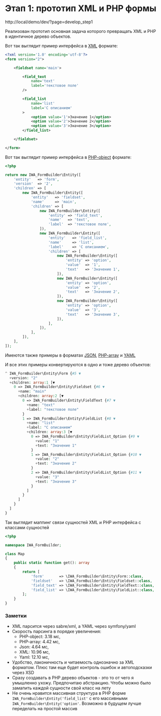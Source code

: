 # Этап 1: прототип XML и PHP формы

http://local/demo/dev/?page=develop_step1

Реализован прототип основная задача которого превращать XML и PHP в идентичное дерево объектов.

Вот так выглядит пример интерфейса в [XML](https://github.com/akaDJon/iwa_formbuilder/blob/master/src/php/pages/develop_step1/form.xml) формате:
```xml
<?xml version='1.0' encoding='utf-8'?>
<form version="2">

	<fieldset name='main'>

		<field_text
			name='text'
			label='текстовое поле'
		/>

		<field_list
			name='list'
			label='С описанием'
		>
			<option value='1'>Значение 1</option>
			<option value='2'>Значение 2</option>
			<option value='3'>Значение 3</option>
		</field_list>

	</fieldset>

</form>
```

Вот так выглядит пример интерфейса в [PHP-object](https://github.com/akaDJon/iwa_formbuilder/blob/master/src/php/pages/develop_step1/form.phpobject.php) формате:
```php
<?php

return new IWA_FormBuilder\Entity([
    'entity'   => 'form',
    'version'  => '2',
    'children' => [
        new IWA_FormBuilder\Entity([
            'entity'   => 'fieldset',
            'name'     => 'main',
            'children' => [
                new IWA_FormBuilder\Entity([
                    'entity' => 'field_text',
                    'name'   => 'text',
                    'label'  => 'текстовое поле',
                ]),
                new IWA_FormBuilder\Entity([
                    'entity'   => 'field_list',
                    'name'     => 'list',
                    'label'    => 'С описанием',
                    'children' => [
                        new IWA_FormBuilder\Entity([
                            'entity' => 'option',
                            'value'  => '1',
                            'text'   => 'Значение 1',
                        ]),
                        new IWA_FormBuilder\Entity([
                            'entity' => 'option',
                            'value'  => '2',
                            'text'   => 'Значение 2',
                        ]),
                        new IWA_FormBuilder\Entity([
                            'entity' => 'option',
                            'value'  => '3',
                            'text'   => 'Значение 3',
                        ]),
                    ],
                ]),
            ],
        ]),
    ],
]);
```

Имеются также примеры в форматах [JSON](https://github.com/akaDJon/iwa_formbuilder/blob/master/src/php/pages/develop_step1/form.json), [PHP-array](https://github.com/akaDJon/iwa_formbuilder/blob/master/src/php/pages/develop_step1/form.phparray.php) и [YAML](https://github.com/akaDJon/iwa_formbuilder/blob/master/src/php/pages/develop_step1/form.yaml)

И все этих примеры конвертируются в одно и тоже дерево объектов:
```php
^ IWA_FormBuilder\Entity\Form {#5 ▼
  +version: "2"
  +children: array:1 [▼
    0 => IWA_FormBuilder\Entity\Fieldset {#6 ▼
      +name: "main"
      +children: array:2 [▼
        0 => IWA_FormBuilder\Entity\FieldText {#7 ▼
          +name: "text"
          +label: "текстовое поле"
        }
        1 => IWA_FormBuilder\Entity\FieldList {#8 ▼
          +name: "list"
          +label: "С описанием"
          +children: array:3 [▼
            0 => IWA_FormBuilder\Entity\FieldList_Option {#9 ▼
              +value: "1"
              +text: "Значение 1"
            }
            1 => IWA_FormBuilder\Entity\FieldList_Option {#10 ▼
              +value: "2"
              +text: "Значение 2"
            }
            2 => IWA_FormBuilder\Entity\FieldList_Option {#11 ▼
              +value: "3"
              +text: "Значение 3"
            }
          ]
        }
      ]
    }
  ]
}
```

Так выглядит маппинг связи сущностей XML и PHP интерфейса с классами сущностей

```php
<?php

namespace IWA_FormBuilder;

class Map
{
    public static function get(): array
    {
        return [
            'form'       => \IWA_FormBuilder\Entity\Form::class,
            'fieldset'   => \IWA_FormBuilder\Entity\Fieldset::class,
            'field_text' => \IWA_FormBuilder\Entity\FieldText::class,
            'field_list' => \IWA_FormBuilder\Entity\FieldList::class,
        ];
    }
}
```

### Заметки
- XML парсится через sabre/xml, а YAML через symfony/yaml
- Скорость парсинга в порядке увеличения: 
  - PHP-object: 3.18 мс, 
  - PHP-array: 4.42 мс, 
  - Json: 4.64 мс, 
  - XML: 10.96 мс, 
  - Yaml: 12.10 мс,
- Удобство, лаконичность и читаемость однозначно за XML форматом. Плюс там еще будет контроль ошибок и автоподсказки через XSD
- Сразу создавать в PHP дерево объектов - это то от чего я умышленно ухожу. Предпочитаю абстракцию. Чтобы можно было замапить каждой сущности свой класс на лету
- Не очень нравится массивная структура в PHP форме ```IWA_FormBuilder\Entity('field_list'``` с его массивными ```IWA_FormBuilder\Entity('option'```. Возможно в будущем лучше переделать на простой массив
